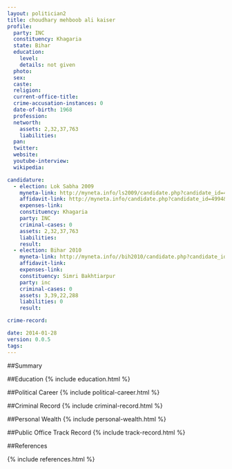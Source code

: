 ```yaml
---
layout: politician2
title: choudhary mehboob ali kaiser
profile: 
  party: INC
  constituency: Khagaria
  state: Bihar
  education: 
    level: 
    details: not given
  photo: 
  sex: 
  caste: 
  religion: 
  current-office-title: 
  crime-accusation-instances: 0
  date-of-birth: 1968
  profession: 
  networth: 
    assets: 2,32,37,763
    liabilities: 
  pan: 
  twitter: 
  website: 
  youtube-interview: 
  wikipedia: 

candidature: 
  - election: Lok Sabha 2009
    myneta-link: http://myneta.info/ls2009/candidate.php?candidate_id=4994
    affidavit-link: http://myneta.info/candidate.php?candidate_id=4994&scan=original
    expenses-link: 
    constituency: Khagaria 
    party: INC
    criminal-cases: 0
    assets: 2,32,37,763
    liabilities: 
    result:  
  - election: Bihar 2010
    myneta-link: http://myneta.info//bih2010/candidate.php?candidate_id=646
    affidavit-link: 
    expenses-link: 
    constituency: Simri Bakhtiarpur 
    party: inc
    criminal-cases: 0
    assets: 3,39,22,288
    liabilities: 0
    result:  

crime-record: 

date: 2014-01-28
version: 0.0.5
tags: 
---
```

##Summary


##Education
{% include education.html %}


##Political Career
{% include political-career.html %}


##Criminal Record
{% include criminal-record.html %}


##Personal Wealth
{% include personal-wealth.html %}


##Public Office Track Record
{% include track-record.html %}


##References


{% include references.html %}